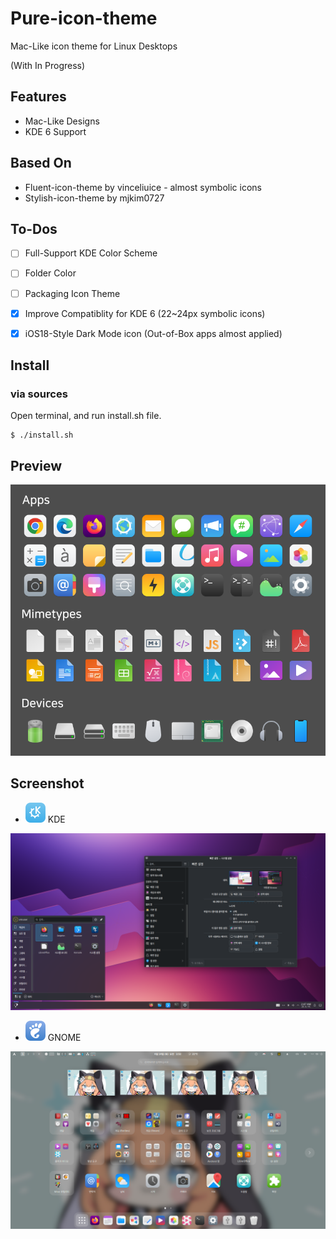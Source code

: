 # Pure-icon-theme
Mac-Like icon theme for Linux Desktops

(With In Progress)

## Features

* Mac-Like Designs
* KDE 6 Support

## Based On

* Fluent-icon-theme by vinceliuice - almost symbolic icons
* Stylish-icon-theme by mjkim0727

## To-Dos

- [ ] Full-Support KDE Color Scheme

 - [ ] Folder Color

- [ ] Packaging Icon Theme

- [x] Improve Compatiblity for KDE 6 (22~24px symbolic icons)

- [x] iOS18-Style Dark Mode icon (Out-of-Box apps almost applied)

## Install

### via sources

Open terminal, and run install.sh file.

```
$ ./install.sh
```

## Preview

![preview](images/icon-preview.png)

## Screenshot

* ![kde_icon](src/Pure/16/apps/desktop-environment-kde.svg) KDE

![kde](images/screenshot_kde.png)

* ![gnome_icon](src/Pure/16/apps/desktop-environment-gnome.svg) GNOME

![gnome](images/screenshot_gnome.png)
